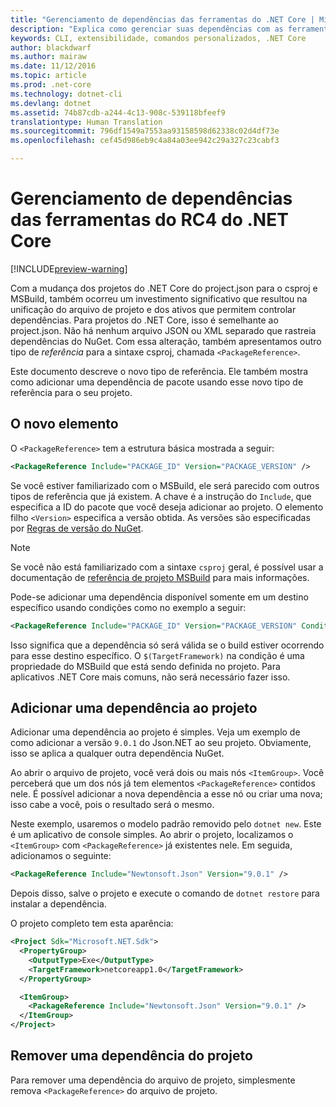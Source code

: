 ```yaml
---
title: "Gerenciamento de dependências das ferramentas do .NET Core | Microsoft Docs"
description: "Explica como gerenciar suas dependências com as ferramentas do .NET Core."
keywords: CLI, extensibilidade, comandos personalizados, .NET Core
author: blackdwarf
ms.author: mairaw
ms.date: 11/12/2016
ms.topic: article
ms.prod: .net-core
ms.technology: dotnet-cli
ms.devlang: dotnet
ms.assetid: 74b87cdb-a244-4c13-908c-539118bfeef9
translationtype: Human Translation
ms.sourcegitcommit: 796df1549a7553aa93158598d62338c02d4df73e
ms.openlocfilehash: cef45d986eb9c4a84a03ee942c29a327c23cabf3

---
```


# <a name="managing-dependencies-in-net-core-rc4-tooling"></a>Gerenciamento de dependências das ferramentas do RC4 do .NET Core

[!INCLUDE[preview-warning](../../../includes/warning.md)]

Com a mudança dos projetos do .NET Core do project.json para o csproj e MSBuild, também ocorreu um investimento significativo que resultou na unificação do arquivo de projeto e dos ativos que permitem controlar dependências. Para projetos do .NET Core, isso é semelhante ao project.json. Não há nenhum arquivo JSON ou XML separado que rastreia dependências do NuGet. Com essa alteração, também apresentamos outro tipo de *referência* para a sintaxe csproj, chamada `<PackageReference>`. 

Este documento descreve o novo tipo de referência. Ele também mostra como adicionar uma dependência de pacote usando esse novo tipo de referência para o seu projeto. 

## <a name="the-new-packagereference-element"></a>O novo elemento <PackageReference>
O `<PackageReference>` tem a estrutura básica mostrada a seguir:

```xml
<PackageReference Include="PACKAGE_ID" Version="PACKAGE_VERSION" />
```

Se você estiver familiarizado com o MSBuild, ele será parecido com outros tipos de referência que já existem. A chave é a instrução do `Include`, que especifica a ID do pacote que você deseja adicionar ao projeto. O elemento filho `<Version>` especifica a versão obtida. As versões são especificadas por [Regras de versão do NuGet](https://docs.microsoft.com/nuget/create-packages/dependency-versions#version-ranges).

> [!NOTE]
> Se você não está familiarizado com a sintaxe `csproj` geral, é possível usar a documentação de [referência de projeto MSBuild](https://docs.microsoft.com/visualstudio/msbuild/msbuild-project-file-schema-reference) para mais informações.  

Pode-se adicionar uma dependência disponível somente em um destino específico usando condições como no exemplo a seguir:

```xml
<PackageReference Include="PACKAGE_ID" Version="PACKAGE_VERSION" Condition="'$(TargetFramework)' == 'netcoreapp1.0'" />
```

Isso significa que a dependência só será válida se o build estiver ocorrendo para esse destino específico. O `$(TargetFramework)` na condição é uma propriedade do MSBuild que está sendo definida no projeto. Para aplicativos .NET Core mais comuns, não será necessário fazer isso. 

## <a name="adding-a-dependency-to-your-project"></a>Adicionar uma dependência ao projeto
Adicionar uma dependência ao projeto é simples. Veja um exemplo de como adicionar a versão `9.0.1` do Json.NET ao seu projeto. Obviamente, isso se aplica a qualquer outra dependência NuGet. 

Ao abrir o arquivo de projeto, você verá dois ou mais nós `<ItemGroup>`. Você perceberá que um dos nós já tem elementos `<PackageReference>` contidos nele. É possível adicionar a nova dependência a esse nó ou criar uma nova; isso cabe a você, pois o resultado será o mesmo. 

Neste exemplo, usaremos o modelo padrão removido pelo `dotnet new`. Este é um aplicativo de console simples. Ao abrir o projeto, localizamos o `<ItemGroup>` com `<PackageReference>` já existentes nele. Em seguida, adicionamos o seguinte:

```xml
<PackageReference Include="Newtonsoft.Json" Version="9.0.1" />
```
Depois disso, salve o projeto e execute o comando de `dotnet restore` para instalar a dependência. 

O projeto completo tem esta aparência:

```xml
<Project Sdk="Microsoft.NET.Sdk">
  <PropertyGroup>
    <OutputType>Exe</OutputType>
    <TargetFramework>netcoreapp1.0</TargetFramework>
  </PropertyGroup>

  <ItemGroup>
    <PackageReference Include="Newtonsoft.Json" Version="9.0.1" />
  </ItemGroup>
</Project>
```

## <a name="removing-a-dependency-from-the-project"></a>Remover uma dependência do projeto
Para remover uma dependência do arquivo de projeto, simplesmente remova `<PackageReference>` do arquivo de projeto.


<!--HONumber=Feb17_HO2-->


